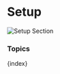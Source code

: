 # Setup

<img class="screenshot" alt="Setup Section" src="{{docs_base_url}}/assets/img/schools/setup/setup-section.png">

### Topics

{index}